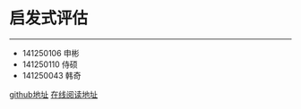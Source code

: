 # 启发式评估

---

* 141250106 申彬
* 141250110 侍硕
* 141250043 韩奇

[github地址](https://github.com/NjuHumanComputer/HeuristicEvaluation)
[在线阅读地址](http://115.159.41.136:8080/HeuristicEvaluation)

